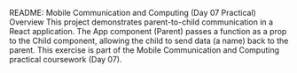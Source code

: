 README: Mobile Communication and Computing (Day 07 Practical)
Overview
This project demonstrates parent-to-child communication in a React application. The App component (Parent) passes a function as a prop to the Child component, allowing the child to send data (a name) back to the parent. This exercise is part of the Mobile Communication and Computing practical coursework (Day 07).